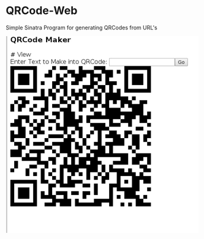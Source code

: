 # QRCode-Web
Simple Sinatra Program for generating QRCodes from URL's

![QRCode](https://raw.githubusercontent.com/puppetpies/QRCode-Web/master/qrcode-maker.jpg)

